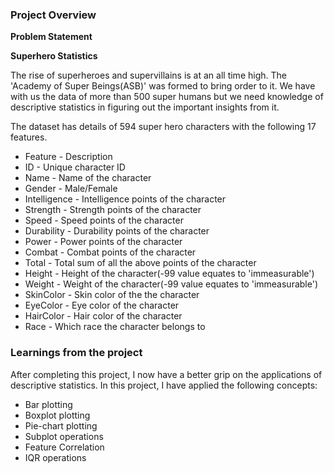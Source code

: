 ### Project Overview

 ****Problem Statement****

**Superhero Statistics**

The rise of superheroes and supervillains is at an all time high. The 'Academy of Super Beings(ASB)' was formed to bring order to it. We have with us the data of more than 500 super humans but we need knowledge of descriptive statistics in figuring out the important insights from it.

The dataset has details of 594 super hero characters with the following 17 features.

- Feature        - Description
- ID	                - Unique character ID
- Name	        - Name of the character
- Gender	        - Male/Female
- Intelligence	- Intelligence points of the character
- Strength	- Strength points of the character
- Speed	        - Speed points of the character
- Durability	- Durability points of the character
- Power	        - Power points of the character
- Combat	- Combat points of the character
- Total	        - Total sum of all the above points of the character
- Height	        - Height of the character(-99 value equates to 'immeasurable')
- Weight	        - Weight of the character(-99 value equates to 'immeasurable')
- SkinColor	- Skin color of the the character
- EyeColor	- Eye color of the character
- HairColor	- Hair color of the character
- Race	        - Which race the character belongs to


### Learnings from the project

 After completing this project, I now have a better grip on the applications of descriptive statistics. In this project, I have applied the following concepts:

- Bar plotting
- Boxplot plotting
- Pie-chart plotting
- Subplot operations
- Feature Correlation
- IQR operations


